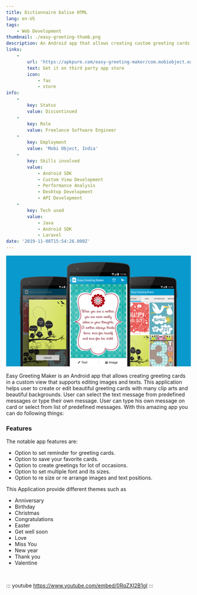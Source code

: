 ```yaml
---
title: Dictionnaire balise HTML
lang: en-US
tags:
    - Web Development
thumbnail: ./easy-greeting-thumb.png
description: An Android app that allows creating custom greeting cards.
links:
    -
        url: 'https://apkpure.com/easy-greeting-maker/com.mobiobject.easygreetingmaker.app'
        text: Get it on third party app store
        icon:
            - fas
            - store
info:
    -
        key: Status
        value: Discontinued
    -
        key: Role
        value: Freelance Software Engineer
    -
        key: Employment
        value: 'Mobi Object, India'
    -
        key: Skills involved
        value:
            - Android SDK
            - Custom View Development
            - Performance Analysis
            - Desktop Development
            - API Development
    -
        key: Tech used
        value:
            - Java
            - Android SDK
            - Laravel
date: '2019-11-08T15:54:26.000Z'
---
```

![An image](/easy-greeting.png)

Easy Greeting Maker is an Android app that allows creating greeting cards in a custom view that supports editing images and texts. This application helps user to create or edit beautiful greeting cards with many clip arts and beautiful backgrounds. User can select the text message from predefined messages or type their own message. User can type his own message on card or select from list of predefined messages. With this amazing app you can do following things:

### Features
The notable app features are:
- Option to set reminder for greeting cards.
- Option to save your favorite cards.
- Option to create greetings for lot of occasions.
- Option to set multiple font and its sizes.
- Option to re size or re arrange images and text positions.

This Application provide different themes such as

- Anniversary
- Birthday
- Christmas
- Congratulations
- Easter
- Get well soon
- Love
- Miss You
- New year
- Thank you
- Valentine

<br/>

::: youtube https://www.youtube.com/embed/0RqZXI2B1gI
:::
<br/>
